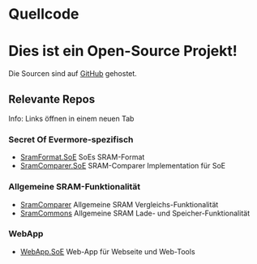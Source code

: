 ﻿# Quellcode

# Dies ist ein Open-Source Projekt!

Die Sourcen sind auf <a href="https://github.com/CleanCodeX" target=_>GitHub</a> gehostet.

## Relevante Repos

Info: Links öffnen in einem neuen Tab

### Secret Of Evermore-spezifisch
* <a href="https://github.com/CleanCodeX/SramFormat.SoE" target=_>SramFormat.SoE</a> SoEs SRAM-Format
* <a href="https://github.com/CleanCodeX/SramComparer.SoE" target=_>SramComparer.SoE</a> SRAM-Comparer Implementation für SoE

### Allgemeine SRAM-Funktionalität
* <a href="https://github.com/CleanCodeX/SramComparer" target=_>SramComparer</a> Allgemeine SRAM Vergleichs-Funktionalität
* <a href="https://github.com/CleanCodeX/SramCommons" target=_>SramCommons</a> Allgemeine SRAM Lade- und Speicher-Funktionalität

### WebApp
*  <a href="https://github.com/CleanCodeX/WebApp.SoE" target=_>WebApp.SoE</a> Web-App für Webseite und Web-Tools

